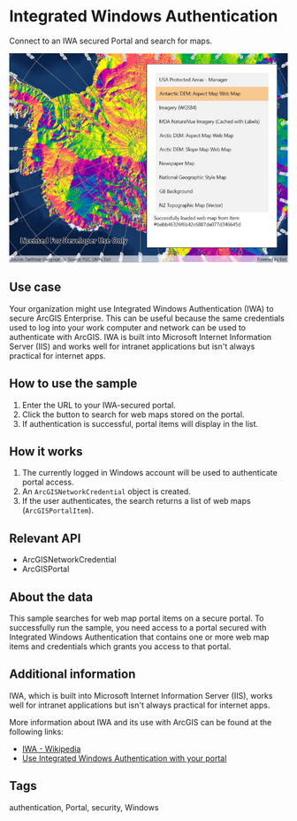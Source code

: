 # Integrated Windows Authentication

Connect to an IWA secured Portal and search for maps.

![Image of integrated windows authentication](IntegratedWindowsAuth.jpg)

## Use case

Your organization might use Integrated Windows Authentication (IWA) to secure ArcGIS Enterprise. This can be useful because the same credentials used to log into your work computer and network can be used to authenticate with ArcGIS. IWA is built into Microsoft Internet Information Server (IIS) and works well for intranet applications but isn't always practical for internet apps.

## How to use the sample

1. Enter the URL to your IWA-secured portal.
2. Click the button to search for web maps stored on the portal.
3. If authentication is successful, portal items will display in the list.

## How it works

1. The currently logged in Windows account will be used to authenticate portal access.
2. An `ArcGISNetworkCredential` object is created.
3. If the user authenticates, the search returns a list of web maps (`ArcGISPortalItem`).

## Relevant API

* ArcGISNetworkCredential
* ArcGISPortal

## About the data

This sample searches for web map portal items on a secure portal. To successfully run the sample, you need access to a portal secured with Integrated Windows Authentication that contains one or more web map items and credentials which grants you access to that portal.

## Additional information

IWA, which is built into Microsoft Internet Information Server (IIS), works well for intranet applications but isn't always practical for internet apps.

More information about IWA and its use with ArcGIS can be found at the following links:

* [IWA - Wikipedia](https://en.wikipedia.org/wiki/Integrated_Windows_Authentication)
* [Use Integrated Windows Authentication with your portal](http://enterprise.arcgis.com/en/portal/latest/administer/windows/use-integrated-windows-authentication-with-your-portal.htm)

## Tags

authentication, Portal, security, Windows
